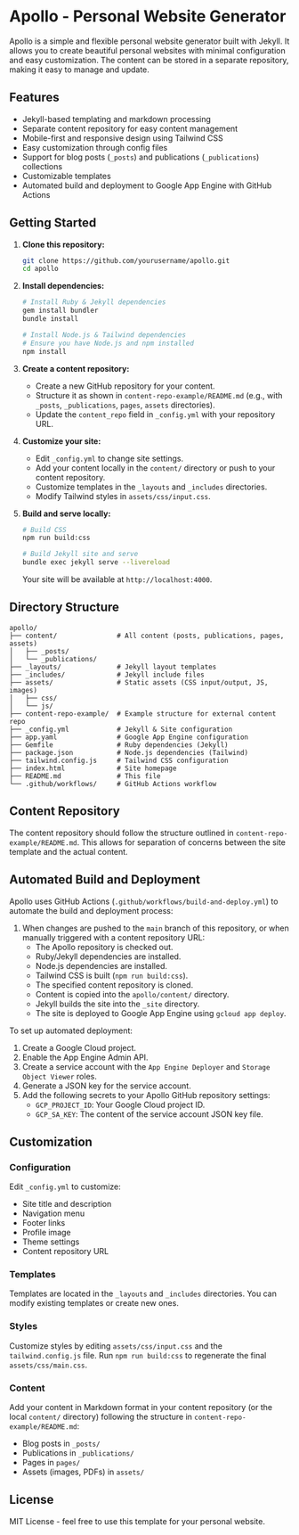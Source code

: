 # Apollo - Personal Website Generator

Apollo is a simple and flexible personal website generator built with Jekyll. It allows you to create beautiful personal websites with minimal configuration and easy customization. The content can be stored in a separate repository, making it easy to manage and update.

## Features

- Jekyll-based templating and markdown processing
- Separate content repository for easy content management
- Mobile-first and responsive design using Tailwind CSS
- Easy customization through config files
- Support for blog posts (`_posts`) and publications (`_publications`) collections
- Customizable templates
- Automated build and deployment to Google App Engine with GitHub Actions

## Getting Started

1.  **Clone this repository:**
    ```bash
    git clone https://github.com/yourusername/apollo.git
    cd apollo
    ```

2.  **Install dependencies:**
    ```bash
    # Install Ruby & Jekyll dependencies
    gem install bundler
    bundle install

    # Install Node.js & Tailwind dependencies
    # Ensure you have Node.js and npm installed
    npm install
    ```

3.  **Create a content repository:**
    *   Create a new GitHub repository for your content.
    *   Structure it as shown in `content-repo-example/README.md` (e.g., with `_posts`, `_publications`, `pages`, `assets` directories).
    *   Update the `content_repo` field in `_config.yml` with your repository URL.

4.  **Customize your site:**
    *   Edit `_config.yml` to change site settings.
    *   Add your content locally in the `content/` directory or push to your content repository.
    *   Customize templates in the `_layouts` and `_includes` directories.
    *   Modify Tailwind styles in `assets/css/input.css`.

5.  **Build and serve locally:**
    ```bash
    # Build CSS
    npm run build:css

    # Build Jekyll site and serve
    bundle exec jekyll serve --livereload
    ```
    Your site will be available at `http://localhost:4000`.

## Directory Structure

```
apollo/
├── content/               # All content (posts, publications, pages, assets)
│   ├── _posts/
│   └── _publications/
├── _layouts/              # Jekyll layout templates
├── _includes/             # Jekyll include files
├── assets/                # Static assets (CSS input/output, JS, images)
│   ├── css/
│   └── js/
├── content-repo-example/  # Example structure for external content repo
├── _config.yml            # Jekyll & Site configuration
├── app.yaml               # Google App Engine configuration
├── Gemfile                # Ruby dependencies (Jekyll)
├── package.json           # Node.js dependencies (Tailwind)
├── tailwind.config.js     # Tailwind CSS configuration
├── index.html             # Site homepage
├── README.md              # This file
└── .github/workflows/     # GitHub Actions workflow
```

## Content Repository

The content repository should follow the structure outlined in `content-repo-example/README.md`. This allows for separation of concerns between the site template and the actual content.

## Automated Build and Deployment

Apollo uses GitHub Actions (`.github/workflows/build-and-deploy.yml`) to automate the build and deployment process:

1.  When changes are pushed to the `main` branch of this repository, or when manually triggered with a content repository URL:
    *   The Apollo repository is checked out.
    *   Ruby/Jekyll dependencies are installed.
    *   Node.js dependencies are installed.
    *   Tailwind CSS is built (`npm run build:css`).
    *   The specified content repository is cloned.
    *   Content is copied into the `apollo/content/` directory.
    *   Jekyll builds the site into the `_site` directory.
    *   The site is deployed to Google App Engine using `gcloud app deploy`.

To set up automated deployment:

1.  Create a Google Cloud project.
2.  Enable the App Engine Admin API.
3.  Create a service account with the `App Engine Deployer` and `Storage Object Viewer` roles.
4.  Generate a JSON key for the service account.
5.  Add the following secrets to your Apollo GitHub repository settings:
    *   `GCP_PROJECT_ID`: Your Google Cloud project ID.
    *   `GCP_SA_KEY`: The content of the service account JSON key file.

## Customization

### Configuration

Edit `_config.yml` to customize:
*   Site title and description
*   Navigation menu
*   Footer links
*   Profile image
*   Theme settings
*   Content repository URL

### Templates

Templates are located in the `_layouts` and `_includes` directories. You can modify existing templates or create new ones.

### Styles

Customize styles by editing `assets/css/input.css` and the `tailwind.config.js` file. Run `npm run build:css` to regenerate the final `assets/css/main.css`.

### Content

Add your content in Markdown format in your content repository (or the local `content/` directory) following the structure in `content-repo-example/README.md`:
*   Blog posts in `_posts/`
*   Publications in `_publications/`
*   Pages in `pages/`
*   Assets (images, PDFs) in `assets/`

## License

MIT License - feel free to use this template for your personal website.
